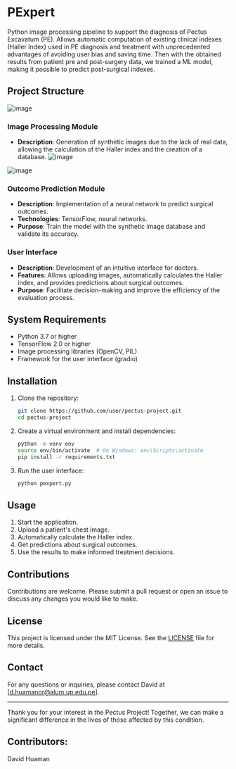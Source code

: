 # PExpert

Python image processing pipeline to support the diagnosis of Pectus Excavatum (PE). Allows automatic computation of existing clinical indexes (Haller Index) used in PE diagnosis and treatment with unprecedented advantages of avoiding user bias and saving time. Then with the obtained results from patient pre and post-surgery data, we trained a ML model, making it possible to predict post-surgical indexes.


## Project Structure

![image](https://github.com/user-attachments/assets/b9e3815b-b041-46cb-9391-317d653fc0b2)


### Image Processing Module

- **Description**: Generation of synthetic images due to the lack of real data, allowing the calculation of the Haller index and the creation of a database.
 ![image](https://github.com/user-attachments/assets/64598858-1556-47f5-acad-ef557e6f7faf)

![image](https://github.com/user-attachments/assets/1bafba1a-1025-457f-bcd1-7525a81dcf5d)


### Outcome Prediction Module

- **Description**: Implementation of a neural network to predict surgical outcomes.
- **Technologies**: TensorFlow, neural networks.
- **Purpose**: Train the model with the synthetic image database and validate its accuracy.

### User Interface

- **Description**: Development of an intuitive interface for doctors.
- **Features**: Allows uploading images, automatically calculates the Haller index, and provides predictions about surgical outcomes.
- **Purpose**: Facilitate decision-making and improve the efficiency of the evaluation process.

## System Requirements

- Python 3.7 or higher
- TensorFlow 2.0 or higher
- Image processing libraries (OpenCV, PIL)
- Framework for the user interface (gradio)

## Installation

1. Clone the repository:
    ```bash
    git clone https://github.com/user/pectus-project.git
    cd pectus-project
    ```

2. Create a virtual environment and install dependencies:
    ```bash
    python -m venv env
    source env/bin/activate  # On Windows: env\Scripts\activate
    pip install -r requirements.txt
    ```

3. Run the user interface:
    ```bash
    python pexpert.py
    ```

## Usage

1. Start the application.
2. Upload a patient's chest image.
3. Automatically calculate the Haller index.
4. Get predictions about surgical outcomes.
5. Use the results to make informed treatment decisions.

## Contributions

Contributions are welcome. Please submit a pull request or open an issue to discuss any changes you would like to make.

## License

This project is licensed under the MIT License. See the [LICENSE](LICENSE) file for more details.

## Contact

For any questions or inquiries, please contact David at [d.huamanor@alum.up.edu.pe].

---

Thank you for your interest in the Pectus Project! Together, we can make a significant difference in the lives of those affected by this condition.

## Contributors:
David Huaman
